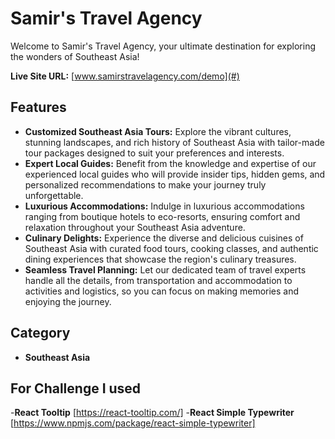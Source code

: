 # Samir's Travel Agency

Welcome to Samir's Travel Agency, your ultimate destination for exploring the wonders of Southeast Asia!

**Live Site URL:** [www.samirstravelagency.com/demo](#)

## Features

- **Customized Southeast Asia Tours:** Explore the vibrant cultures, stunning landscapes, and rich history of Southeast Asia with tailor-made tour packages designed to suit your preferences and interests.
- **Expert Local Guides:** Benefit from the knowledge and expertise of our experienced local guides who will provide insider tips, hidden gems, and personalized recommendations to make your journey truly unforgettable.
- **Luxurious Accommodations:** Indulge in luxurious accommodations ranging from boutique hotels to eco-resorts, ensuring comfort and relaxation throughout your Southeast Asia adventure.
- **Culinary Delights:** Experience the diverse and delicious cuisines of Southeast Asia with curated food tours, cooking classes, and authentic dining experiences that showcase the region's culinary treasures.
- **Seamless Travel Planning:** Let our dedicated team of travel experts handle all the details, from transportation and accommodation to activities and logistics, so you can focus on making memories and enjoying the journey.

## Category

- **Southeast Asia**

## For Challenge I used

-**React Tooltip** [https://react-tooltip.com/] -**React Simple Typewriter** [https://www.npmjs.com/package/react-simple-typewriter]

